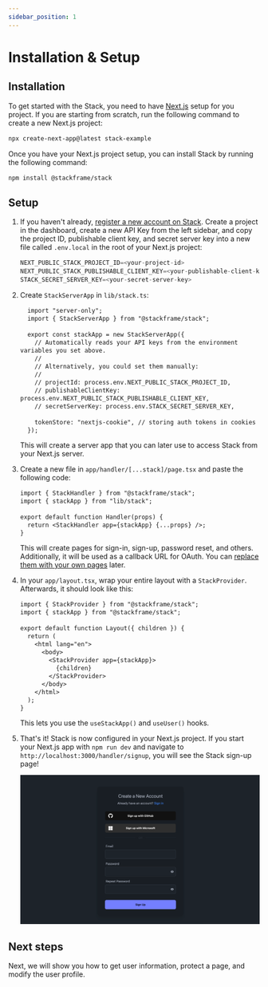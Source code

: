 ```yaml
---
sidebar_position: 1
---
```


# Installation & Setup

## Installation

To get started with the Stack, you need to have [Next.js](https://nextjs.org/docs) setup for you project. If you are starting from scratch, run the following command to create a new Next.js project:
  
```bash
npx create-next-app@latest stack-example
```

Once you have your Next.js project setup, you can install Stack by running the following command:

```bash
npm install @stackframe/stack
```

## Setup

1. If you haven't already, [register a new account on Stack](https://app.stackframe.co). Create a project in the dashboard, create a new API Key from the left sidebar, and copy the project ID, publishable client key, and secret server key into a new file called `.env.local` in the root of your Next.js project:

    ```javascript
    NEXT_PUBLIC_STACK_PROJECT_ID=<your-project-id>
    NEXT_PUBLIC_STACK_PUBLISHABLE_CLIENT_KEY=<your-publishable-client-key>
    STACK_SECRET_SERVER_KEY=<your-secret-server-key>
    ```

2. Create `StackServerApp` in `lib/stack.ts`:
  
    ```tsx
      import "server-only";
      import { StackServerApp } from "@stackframe/stack";

      export const stackApp = new StackServerApp({
        // Automatically reads your API keys from the environment variables you set above.
        //
        // Alternatively, you could set them manually:
        //
        // projectId: process.env.NEXT_PUBLIC_STACK_PROJECT_ID,
        // publishableClientKey: process.env.NEXT_PUBLIC_STACK_PUBLISHABLE_CLIENT_KEY,
        // secretServerKey: process.env.STACK_SECRET_SERVER_KEY,

        tokenStore: "nextjs-cookie", // storing auth tokens in cookies
      });
    ```
  
    This will create a server app that you can later use to access Stack from your Next.js server.

3. Create a new file in `app/handler/[...stack]/page.tsx` and paste the following code: 

    ```tsx
    import { StackHandler } from "@stackframe/stack";
    import { stackApp } from "lib/stack";

    export default function Handler(props) {
      return <StackHandler app={stackApp} {...props} />;
    }
    ```

    This will create pages for sign-in, sign-up, password reset, and others. Additionally, it will be used as a callback URL for OAuth. You can [replace them with your own pages](/docs/customization) later.


4. In your `app/layout.tsx`, wrap your entire layout with a `StackProvider`. Afterwards, it should look like this:

    ```tsx
    import { StackProvider } from "@stackframe/stack";
    import { stackApp } from "@stackframe/stack";

    export default function Layout({ children }) {
      return (
        <html lang="en">
          <body>
            <StackProvider app={stackApp}>
              {children}
            </StackProvider>
          </body>
        </html>
      );
    }
    ```

    This lets you use the `useStackApp()` and `useUser()` hooks.

5. That's it! Stack is now configured in your Next.js project. If you start your Next.js app with `npm run dev` and navigate to `http://localhost:3000/handler/signup`, you will see the Stack sign-up page!

    ![Stack sign up page](../imgs/signup-page.png)


## Next steps

Next, we will show you how to get user information, protect a page, and modify the user profile.
